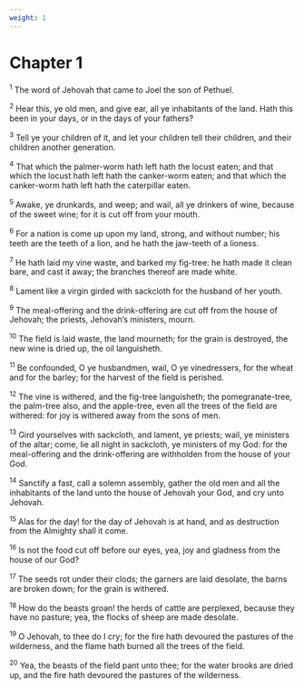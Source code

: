 ```yaml
---
weight: 1
---
```


# Chapter 1

<sup>1</sup> The word of Jehovah that came to Joel the son of Pethuel. 

<sup>2</sup> Hear this, ye old men, and give ear, all ye inhabitants of the land. Hath this been in your days, or in the days of your fathers? 

<sup>3</sup> Tell ye your children of it, and let your children tell their children, and their children another generation. 

<sup>4</sup> That which the palmer-worm hath left hath the locust eaten; and that which the locust hath left hath the canker-worm eaten; and that which the canker-worm hath left hath the caterpillar eaten. 

<sup>5</sup> Awake, ye drunkards, and weep; and wail, all ye drinkers of wine, because of the sweet wine; for it is cut off from your mouth. 

<sup>6</sup> For a nation is come up upon my land, strong, and without number; his teeth are the teeth of a lion, and he hath the jaw-teeth of a lioness. 

<sup>7</sup> He hath laid my vine waste, and barked my fig-tree: he hath made it clean bare, and cast it away; the branches thereof are made white. 

<sup>8</sup> Lament like a virgin girded with sackcloth for the husband of her youth. 

<sup>9</sup> The meal-offering and the drink-offering are cut off from the house of Jehovah; the priests, Jehovah’s ministers, mourn. 

<sup>10</sup> The field is laid waste, the land mourneth; for the grain is destroyed, the new wine is dried up, the oil languisheth. 

<sup>11</sup> Be confounded, O ye husbandmen, wail, O ye vinedressers, for the wheat and for the barley; for the harvest of the field is perished. 

<sup>12</sup> The vine is withered, and the fig-tree languisheth; the pomegranate-tree, the palm-tree also, and the apple-tree, even all the trees of the field are withered: for joy is withered away from the sons of men. 

<sup>13</sup> Gird yourselves with sackcloth, and lament, ye priests; wail, ye ministers of the altar; come, lie all night in sackcloth, ye ministers of my God: for the meal-offering and the drink-offering are withholden from the house of your God. 

<sup>14</sup> Sanctify a fast, call a solemn assembly, gather the old men and all the inhabitants of the land unto the house of Jehovah your God, and cry unto Jehovah. 

<sup>15</sup> Alas for the day! for the day of Jehovah is at hand, and as destruction from the Almighty shall it come. 

<sup>16</sup> Is not the food cut off before our eyes, yea, joy and gladness from the house of our God? 

<sup>17</sup> The seeds rot under their clods; the garners are laid desolate, the barns are broken down; for the grain is withered. 

<sup>18</sup> How do the beasts groan! the herds of cattle are perplexed, because they have no pasture; yea, the flocks of sheep are made desolate. 

<sup>19</sup> O Jehovah, to thee do I cry; for the fire hath devoured the pastures of the wilderness, and the flame hath burned all the trees of the field. 

<sup>20</sup> Yea, the beasts of the field pant unto thee; for the water brooks are dried up, and the fire hath devoured the pastures of the wilderness. 


